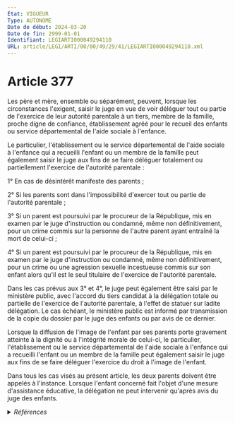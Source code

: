 ```yaml
---
État: VIGUEUR
Type: AUTONOME
Date de début: 2024-03-20
Date de fin: 2999-01-01
Identifiant: LEGIARTI000049294110
URL: article/LEGI/ARTI/00/00/49/29/41/LEGIARTI000049294110.xml
---
```


<h1>Article 377</h1>

Les père et mère, ensemble ou séparément, peuvent, lorsque les circonstances
l'exigent, saisir le juge en vue de voir déléguer tout ou partie de l'exercice
de leur autorité parentale à un tiers, membre de la famille, proche digne de
confiance, établissement agréé pour le recueil des enfants ou service
départemental de l'aide sociale à l'enfance.<br />

Le particulier, l'établissement ou le service départemental de l'aide sociale à
l'enfance qui a recueilli l'enfant ou un membre de la famille peut également
saisir le juge aux fins de se faire déléguer totalement ou partiellement
l'exercice de l'autorité parentale :<br />

1° En cas de désintérêt manifeste des parents ;<br />

2° Si les parents sont dans l'impossibilité d'exercer tout ou partie de
l'autorité parentale ;<br />

3° Si un parent est poursuivi par le procureur de la République, mis en examen
par le juge d'instruction ou condamné, même non définitivement, pour un crime
commis sur la personne de l'autre parent ayant entraîné la mort de celui-ci ;<br />

4° Si un parent est poursuivi par le procureur de la République, mis en examen
par le juge d'instruction ou condamné, même non définitivement, pour un crime ou
une agression sexuelle incestueuse commis sur son enfant alors qu'il est le seul
titulaire de l'exercice de l'autorité parentale.<br />

Dans les cas prévus aux 3° et 4°, le juge peut également être saisi par le
ministère public, avec l'accord du tiers candidat à la délégation totale ou
partielle de l'exercice de l'autorité parentale, à l'effet de statuer sur ladite
délégation. Le cas échéant, le ministère public est informé par transmission de
la copie du dossier par le juge des enfants ou par avis de ce dernier.<br />

Lorsque la diffusion de l'image de l'enfant par ses parents porte gravement
atteinte à la dignité ou à l'intégrité morale de celui-ci, le particulier,
l'établissement ou le service départemental de l'aide sociale à l'enfance qui a
recueilli l'enfant ou un membre de la famille peut également saisir le juge aux
fins de se faire déléguer l'exercice du droit à l'image de l'enfant.<br />

Dans tous les cas visés au présent article, les deux parents doivent être
appelés à l'instance. Lorsque l'enfant concerné fait l'objet d'une mesure
d'assistance éducative, la délégation ne peut intervenir qu'après avis du juge
des enfants.


<details>
  <summary><em>Références</em></summary>

  <h2>Articles faisant référence à l'article</h2>
  
  <ul>
    <li>
      <a href="https://legal.tricoteuses.fr//redirection/LEGIARTI000049291816?vers=git&vers=legifrance">LOI n° 2024-233 du 18 mars 2024 visant à mieux protéger et accompagner les enfants victimes et covictimes de violences intrafamiliales - article 3 ENTIEREMENT_MODIF</a> MODIFIE source
    </li>
  </ul>
  
  <h2>Références faites par l'article</h2>
  
  <ul>
    <li>
      1959-09-21 CITATION cible <a href="https://legal.tricoteuses.fr//redirection/LEGIARTI000006682945?vers=git&vers=legifrance">Décret n°59-1095 du 21 septembre 1959 PORTANT, EN EXECUTION DES ARTICLES 800 DU CODE DE PROCEDURE PENALE ET 202 DU CODE DE LA FAMILLE ET DE L'AIDE SOCIALE, REGLEMENT D'ADMINISTRATION PUBLIQUE POUR L'APPLICATION DE DISPOSITIONS RELATIVES A LA PROTECTION DE L'ENFANCE ET DE L'ADOLESCENCE EN DANGER. - article 10 AUTONOME ABROGE, en vigueur du 1959-09-25 au 2006-04-09</a>
    </li>
    <li>
      1959-09-21 CITATION cible <a href="https://legal.tricoteuses.fr//redirection/LEGIARTI000006682948?vers=git&vers=legifrance">Décret n°59-1095 du 21 septembre 1959 PORTANT, EN EXECUTION DES ARTICLES 800 DU CODE DE PROCEDURE PENALE ET 202 DU CODE DE LA FAMILLE ET DE L'AIDE SOCIALE, REGLEMENT D'ADMINISTRATION PUBLIQUE POUR L'APPLICATION DE DISPOSITIONS RELATIVES A LA PROTECTION DE L'ENFANCE ET DE L'ADOLESCENCE EN DANGER. - article 13 AUTONOME ABROGE, en vigueur du 1959-09-25 au 2006-04-09</a>
    </li>
    <li>
      1959-09-21 CITATION cible <a href="https://legal.tricoteuses.fr//redirection/LEGIARTI000006682936?vers=git&vers=legifrance">Décret n°59-1095 du 21 septembre 1959 PORTANT, EN EXECUTION DES ARTICLES 800 DU CODE DE PROCEDURE PENALE ET 202 DU CODE DE LA FAMILLE ET DE L'AIDE SOCIALE, REGLEMENT D'ADMINISTRATION PUBLIQUE POUR L'APPLICATION DE DISPOSITIONS RELATIVES A LA PROTECTION DE L'ENFANCE ET DE L'ADOLESCENCE EN DANGER. - article 2 AUTONOME ABROGE, en vigueur du 1959-09-25 au 2006-04-09</a>
    </li>
    <li>
      1959-09-21 CITATION cible <a href="https://legal.tricoteuses.fr//redirection/LEGIARTI000006682940?vers=git&vers=legifrance">Décret n°59-1095 du 21 septembre 1959 PORTANT, EN EXECUTION DES ARTICLES 800 DU CODE DE PROCEDURE PENALE ET 202 DU CODE DE LA FAMILLE ET DE L'AIDE SOCIALE, REGLEMENT D'ADMINISTRATION PUBLIQUE POUR L'APPLICATION DE DISPOSITIONS RELATIVES A LA PROTECTION DE L'ENFANCE ET DE L'ADOLESCENCE EN DANGER. - article 6 AUTONOME ABROGE, en vigueur du 1959-09-25 au 2006-04-09</a>
    </li>
    <li>
      1974-05-24 CITATION cible <a href="https://legal.tricoteuses.fr//redirection/LEGIARTI000024063467?vers=git&vers=legifrance">Arrêté du 24 mai 1974 fixant les conditions d'application du décret n° 73-934 du 25 septembre 1973 relatif au fonds de prévoyance militaire et du décret n° 2007-890 du 15 mai 2007 portant création, organisation et fonctionnement du fonds de prévoyance militaire et de l'aéronautique - article 9 AUTONOME ABROGE, en vigueur du 2011-05-22 au 2015-08-16</a>
    </li>
    <li>
      2019-08-30 CITATION cible <a href="https://legal.tricoteuses.fr//redirection/LEGIARTI000039026334?vers=git&vers=legifrance">Décret n° 2019-914 du 30 août 2019 modifiant le code de l'organisation judiciaire et portant diverses adaptations pour l'application de l'article 95 de la loi n° 2019-222 du 23 mars 2019 de programmation 2018-2022 et de réforme pour la justice - article ENTIEREMENT_MODIF</a>
    </li>
    <li>
      2024-02-19 CITATION cible <a href="https://legal.tricoteuses.fr//redirection/LEGIARTI000049164020?vers=git&vers=legifrance">LOI n° 2024-120 du 19 février 2024 visant à garantir le respect du droit à l'image des enfants - article 4 ENTIEREMENT_MODIF</a>
    </li>
    <li>
      2024-03-18 MODIFIE cible <a href="https://legal.tricoteuses.fr//redirection/LEGIARTI000049291816?vers=git&vers=legifrance">LOI n° 2024-233 du 18 mars 2024 visant à mieux protéger et accompagner les enfants victimes et covictimes de violences intrafamiliales - article 3 ENTIEREMENT_MODIF</a>
    </li>
    <li>
      2024-03-18 CITATION cible <a href="https://legal.tricoteuses.fr//redirection/LEGIARTI000049291816?vers=git&vers=legifrance">LOI n° 2024-233 du 18 mars 2024 visant à mieux protéger et accompagner les enfants victimes et covictimes de violences intrafamiliales - article 3 ENTIEREMENT_MODIF</a>
    </li>
    <li>
      2999-01-01 CITATION cible <a href="https://legal.tricoteuses.fr//redirection/LEGIARTI000049050913?vers=git&vers=legifrance">Code de l'action sociale et des familles - article L222-5 AUTONOME VIGUEUR, en vigueur depuis le 2024-01-28</a>
    </li>
    <li>
      2999-01-01 CITATION cible <a href="https://legal.tricoteuses.fr//redirection/LEGIARTI000045137095?vers=git&vers=legifrance">Code de l'action sociale et des familles - article L223-3 AUTONOME VIGUEUR, en vigueur depuis le 2022-02-09</a>
    </li>
    <li>
      2999-01-01 CITATION cible <a href="https://legal.tricoteuses.fr//redirection/LEGIARTI000006796947?vers=git&vers=legifrance">Code de l'action sociale et des familles - article L228-3 AUTONOME VIGUEUR, en vigueur depuis le 2000-12-23</a>
    </li>
    <li>
      2999-01-01 CITATION cible <a href="https://legal.tricoteuses.fr//redirection/LEGIARTI000031793613?vers=git&vers=legifrance">Code de l'organisation judiciaire - article Tableau IV bis AUTONOME MODIFIE, en vigueur du 2016-01-01 au 2018-01-01</a>
    </li>
    <li>
      2999-01-01 CITATION cible <a href="https://legal.tricoteuses.fr//redirection/LEGIARTI000050404193?vers=git&vers=legifrance">Code de la défense - article D4123-4 AUTONOME VIGUEUR, en vigueur depuis le 2024-10-30</a>
    </li>
    <li>
      2999-01-01 CITATION cible <a href="https://legal.tricoteuses.fr//redirection/LEGIARTI000050404274?vers=git&vers=legifrance">Code de la défense - article R4123-21 AUTONOME VIGUEUR, en vigueur depuis le 2024-10-30</a>
    </li>
    <li>
      2999-01-01 CITATION cible <a href="https://legal.tricoteuses.fr//redirection/LEGIARTI000006681043?vers=git&vers=legifrance">Code de la famille et de l'aide sociale - article 46 AUTONOME ABROGE, en vigueur du 1989-07-14 au 2000-12-23</a>
    </li>
    <li>
      2999-01-01 CITATION cible <a href="https://legal.tricoteuses.fr//redirection/LEGIARTI000006681147?vers=git&vers=legifrance">Code de la famille et de l'aide sociale - article 57 AUTONOME ABROGE, en vigueur du 1989-07-14 au 2000-12-23</a>
    </li>
    <li>
      2999-01-01 CITATION cible <a href="https://legal.tricoteuses.fr//redirection/LEGIARTI000006681214?vers=git&vers=legifrance">Code de la famille et de l'aide sociale - article 85 AUTONOME ABROGE, en vigueur du 1986-01-08 au 2000-12-23</a>
    </li>
  </ul>
</details>
